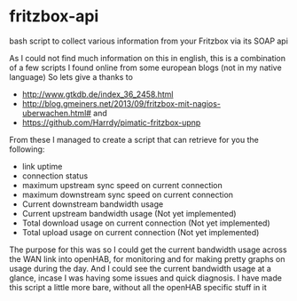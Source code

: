 # fritzbox-api
bash script to collect various information from your Fritzbox via its SOAP api

As I could not find much information on this in english, this is a combination of a few scripts I found online from some european blogs (not in my native language)
So lets give a thanks to
- http://www.gtkdb.de/index_36_2458.html
- http://blog.gmeiners.net/2013/09/fritzbox-mit-nagios-uberwachen.html#
and
- https://github.com/Harrdy/pimatic-fritzbox-upnp

From these I managed to create a script that can retrieve for you the following:
- link uptime 
- connection status
- maximum upstream sync speed on current connection
- maximum downstream sync speed on current connection
- Current downstream bandwidth usage
- Current upstream bandwidth usage (Not yet implemented)
- Total download usage on current connection (Not yet implemented)
- Total upload usage on current connection (Not yet implemented)

The purpose for this was so I could get the current bandwidth usage across the WAN link into openHAB, for monitoring and for making pretty graphs on usage during the day. And I could see the current bandwidth usage at a glance, incase I was having some issues and quick diagnosis. I have made this script a little more bare, without all the openHAB specific stuff in it